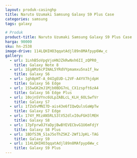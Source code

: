 ```yaml
---
layout: produk-casinghp
title: Naruto Uzumaki Samsung Galaxy S9 Plus Case
categories: samsung
tags: galaxy

# Produk
product-title: Naruto Uzumaki Samsung Galaxy S9 Plus Case
harga: 90000
sku: hn-2538
image-drive: 114LQHIHO3qqatAdjl89n8MAfpyp6Ww_c
gallery:
  - url: 1LnhB5oVpgVjoHNJZkRwNxh6II_zQPR0_
    title: Galaxy Note 8
  - url: 1EgAMz6cPINAL5YRdVYpmamxu5na1f_kw
    title: Galaxy S6
  - url: 1gh8pHT-A_04IgEUD-L2VF-A4YV7hjdpH
    title: Galaxy S6 Edge
  - url: 1S5wGK2mJ1Mjb0BDG7nL_CX1zspft6zA4
    title: Galaxy S6 Edge Plus
  - url: 10ojnSVYnc6ULpZABLcL_KLH_6OLSwfVr
    title: Galaxy S7
  - url: 1fZo5vMNI7D-ais43e6fIQwQulsGaWpTw
    title: Galaxy S7 Edge
  - url: 174Y_MtzAN5RLS3lV52dlxI0uFGH3lMEH
    title: Galaxy S8
  - url: 17pFprwOJYaDpjBwBYEVECbvG1U6mFdjY
    title: Galaxy S8 Plus
  - url: 1BDfS3N_S1aJ5oThZ5KZ-2Wf1JpKL-TAG
    title: Galaxy S9
  - url: 114LQHIHO3qqatAdjl89n8MAfpyp6Ww_c
    title: Galaxy S9 Plus
---
```

